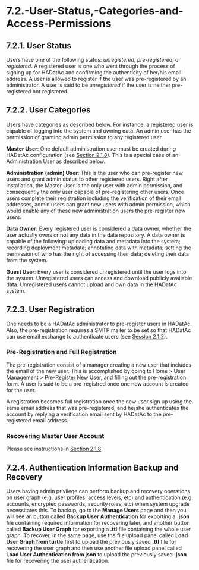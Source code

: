 # 7.2.-User-Status,-Categories-and-Access-Permissions

## 7.2.1. User Status

Users have one of the following status: _unregistered_, _pre-registered_, or _registered_. A registered user is one who went through the process of signing up for HADatAc and confirming the authenticity of her/his email address. A user is allowed to register if the user was pre-registered by an administrator. A user is said to be _unregistered_ if the user is neither pre-registered nor registered.

## 7.2.2. User Categories

Users have categories as described below. For instance, a registered user is capable of logging into the system and owning data. An admin user has the permission of granting admin permission to any registered user.

**Master User**: One default administration user must be created during HADatAc configuration \(see [Section 2.1.8](https://github.com/paulopinheiro1234/hadatac/wiki/2.1.-Software-Configuration#218-creating-master-user)\). This is a special case of an Administration User as described below.

**Administration \(admin\) User**: This is the user who can pre-register new users and grant admin status to other registered users. Right after installation, the Master User is the only user with admin permission, and consequently the only user capable of pre-registering other users. Once users complete their registration including the verification of their email addresses, admin users can grant new users with admin permission, which would enable any of these new administration users the pre-register new users.

**Data Owner**: Every registered user is considered a data owner, whether the user actually owns or not any data in the data repository. A data owner is capable of the following: uploading data and metadata into the system; recording deployment metadata; annotating data with metadata; setting the permission of who has the right of accessing their data; deleting their data from the system.

**Guest User**: Every user is considered unregistered until the user logs into the system. Unregistered users can access and download publicly available data. Unregistered users cannot upload and own data in the HADatAc system.

## 7.2.3. User Registration

One needs to be a HADatAc administrator to pre-register users in HADatAc. Also, the pre-registration requires a SMTP mailer to be set so that HADatAc can use email exchange to authenticate users \(see [Session 2.1.2](https://github.com/paulopinheiro1234/hadatac/wiki/2.1.-Software-Configuration#212-setting-up-email-configuration)\).

### Pre-Registration and Full Registration

The pre-registration consist of a manager creating a new user that includes the email of the new user. This is accomplished by going to Home &gt; User Management &gt; Pre-Register New User, and filling out the pre-registration form. A user is said to be a pre-registred once one new account is created for the user.

A registration becomes full registration once the new user sign up using the same email address that was pre-registered, and he/she authenticates the account by replying a verification email sent by HADatAc to the pre-registered email address.

### Recovering Master User Account

Please see instructions in [Section 2.1.8](https://github.com/paulopinheiro1234/hadatac/wiki/2.1.-Software-Configuration#218-creating-master-user).

## 7.2.4. Authentication Information Backup and Recovery

Users having admin privilege can perform backup and recovery operations on user graph \(e.g. user profiles, access levels, etc\) and authentication \(e.g. accounts, encrypted passwords, security roles, etc\) when system upgrade necessitates this. To backup, go to the **Manage Users** page and then you will see an button called **Backup User Authentication** for exporting a **.json** file containing required information for recovering later, and another button called **Backup User Graph** for exporting a **.ttl** file containing the whole user graph. To recover, in the same page, use the file upload panel called **Load User Graph from turtle** first to upload the previously saved **.ttl** file for recovering the user graph and then use another file upload panel called **Load User Authentication from json** to upload the previously saved **.json** file for recovering the user authentication.


